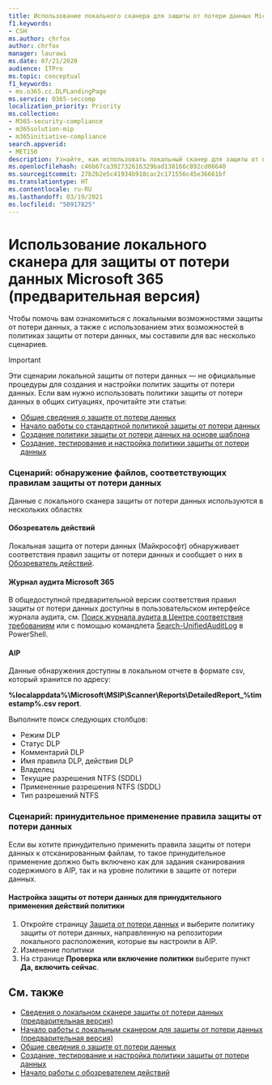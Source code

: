 ```yaml
---
title: Использование локального сканера для защиты от потери данных Microsoft 365 (предварительная версия)
f1.keywords:
- CSH
ms.author: chrfox
author: chrfox
manager: laurawi
ms.date: 07/21/2020
audience: ITPro
ms.topic: conceptual
f1_keywords:
- ms.o365.cc.DLPLandingPage
ms.service: O365-seccomp
localization_priority: Priority
ms.collection:
- M365-security-compliance
- m365solution-mip
- m365initiative-compliance
search.appverid:
- MET150
description: Узнайте, как использовать локальный сканер для защиты от потери данных Microsoft 365 для сканирования неактивных данных и реализации защитных мер на локальных файловых ресурсах и в локальных папках и библиотеках документов SharePoint.
ms.openlocfilehash: c46b67ca392732616329bad138166c892cd06640
ms.sourcegitcommit: 27b2b2e5c41934b918cac2c171556c45e36661bf
ms.translationtype: HT
ms.contentlocale: ru-RU
ms.lasthandoff: 03/19/2021
ms.locfileid: "50917825"
---
```

# <a name="use-the-microsoft-365-data-loss-prevention-on-premises-scanner-preview"></a>Использование локального сканера для защиты от потери данных Microsoft 365 (предварительная версия)

Чтобы помочь вам ознакомиться с локальными возможностями защиты от потери данных, а также с использованием этих возможностей в политиках защиты от потери данных, мы составили для вас несколько сценариев.

> [!IMPORTANT]
> Эти сценарии локальной защиты от потери данных — не официальные процедуры для создания и настройки политик защиты от потери данных. Если вам нужно использовать политики защиты от потери данных в общих ситуациях, прочитайте эти статьи:
>- [Общие сведения о защите от потери данных](data-loss-prevention-policies.md)
>- [Начало работы со стандартной политикой защиты от потери данных](get-started-with-the-default-dlp-policy.md)
>- [Создание политики защиты от потери данных на основе шаблона](create-a-dlp-policy-from-a-template.md)
>- [Создание, тестирование и настройка политики защиты от потери данных](create-test-tune-dlp-policy.md)

### <a name="scenario-discover-files-matching-dlp-rules"></a>Сценарий: обнаружение файлов, соответствующих правилам защиты от потери данных

Данные с локального сканера защиты от потери данных используются в нескольких областях

#### <a name="activity-explorer"></a>Обозреватель действий

 Локальная защита от потери данных (Майкрософт) обнаруживает соответствия правил защиты от потери данных и сообщает о них в [Обозреватель действий](https://compliance.microsoft.com/dataclassification?viewid=activitiesexplorer). 
 
#### <a name="microsoft-365-audit-log"></a>Журнал аудита Microsoft 365

В общедоступной предварительной версии соответствия правил защиты от потери данных доступны в пользовательском интерфейсе журнала аудита, см. [Поиск журнала аудита в Центре соответствия требованиям](search-the-audit-log-in-security-and-compliance.md) или с помощью командлета [Search-UnifiedAuditLog](/powershell/module/exchange/search-unifiedauditlog?view=exchange-ps) в PowerShell.

#### <a name="aip"></a>AIP

Данные обнаружения доступны в локальном отчете в формате csv, который хранится по адресу:

**%localappdata%\Microsoft\MSIP\Scanner\Reports\DetailedReport_%timestamp%.csv report**.

 Выполните поиск следующих столбцов:
- Режим DLP
- Статус DLP
- Комментарий DLP
- Имя правила DLP, действия DLP
- Владелец
- Текущие разрешения NTFS (SDDL)
- Примененные разрешения NTFS (SDDL)
- Тип разрешений NTFS
 
### <a name="scenario-enforce-dlp-rule"></a>Сценарий: принудительное применение правила защиты от потери данных 

Если вы хотите принудительно применить правила защиты от потери данных к отсканированным файлам, то такое принудительное применение должно быть включено как для задания сканирования содержимого в AIP, так и на уровне политики в защите от потери данных.


#### <a name="configure-dlp-to-enforce-policy-actions"></a>Настройка защиты от потери данных для принудительного применения действий политики

1. Откройте страницу [Защита от потери данных](https://compliance.microsoft.com/datalossprevention?viewid=policies) и выберите политику защиты от потери данных, направленную на репозитории локального расположения, которые вы настроили в AIP. 
2. Изменение политики
3. На странице **Проверка или включение политики** выберите пункт **Да, включить сейчас**. 

## <a name="see-also"></a>См. также

- [Сведения о локальном сканере защиты от потери данных (предварительная версия)](dlp-on-premises-scanner-learn.md)
- [Начало работы с локальным сканером для защиты от потери данных (предварительная версия)](dlp-on-premises-scanner-get-started.md)
- [Общие сведения о защите от потери данных](data-loss-prevention-policies.md)
- [Создание, тестирование и настройка политики защиты от потери данных](create-test-tune-dlp-policy.md)
- [Начало работы с обозревателем действий](data-classification-activity-explorer.md)